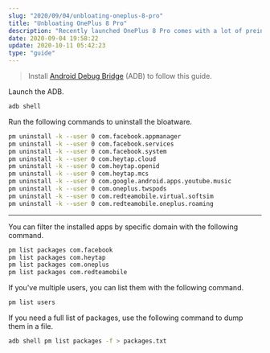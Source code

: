 ```yaml
---
slug: "2020/09/04/unbloating-oneplus-8-pro"
title: "Unbloating OnePlus 8 Pro"
description: "Recently launched OnePlus 8 Pro comes with a lot of preinstalled bloatware. Learn how to get rid of it using Android Debug Bridge."
date: 2020-09-04 19:58:22
update: 2020-10-11 05:42:23
type: "guide"
---
```


> Install [Android Debug Bridge](https://developer.android.com/tools/adb) (ADB) to follow this guide.

Launch the ADB.

```sh
adb shell
```

Run the following commands to uninstall the bloatware.

```sh
pm uninstall -k --user 0 com.facebook.appmanager
pm uninstall -k --user 0 com.facebook.services
pm uninstall -k --user 0 com.facebook.system
pm uninstall -k --user 0 com.heytap.cloud
pm uninstall -k --user 0 com.heytap.openid
pm uninstall -k --user 0 com.heytap.mcs
pm uninstall -k --user 0 com.google.android.apps.youtube.music
pm uninstall -k --user 0 com.oneplus.twspods
pm uninstall -k --user 0 com.redteamobile.virtual.softsim
pm uninstall -k --user 0 com.redteamobile.oneplus.roaming
```

---

You can filter the installed apps by specific domain with the following command.

```sh
pm list packages com.facebook
pm list packages com.heytap
pm list packages com.oneplus
pm list packages com.redteamobile
```

If you've multiple users, you can list them with the following command.

```sh
pm list users
```

If you need a full list of packages, use the following command to dump them in a file.

```sh
adb shell pm list packages -f > packages.txt
```
